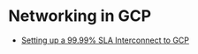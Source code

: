 # Networking in GCP 

- [Setting up a 99.99% SLA Interconnect to GCP](https://cloud.google.com/interconnect/docs/tutorials/dedicated-creating-9999-availability)